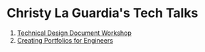 # Christy La Guardia's Tech Talks

1. [Technical Design Document Workshop](/tdd-workshop/about.md)
2. [Creating Portfolios for Engineers](/portfolio/about.md)
